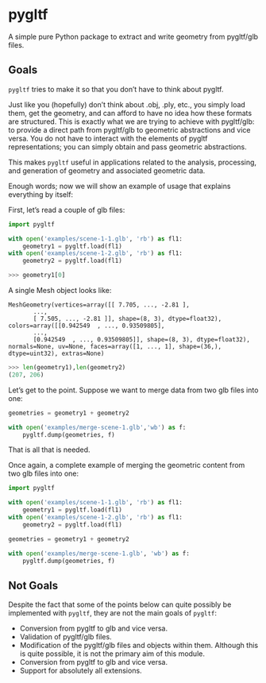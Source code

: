 # pygltf
A simple pure Python package to extract and write geometry from pygltf/glb files.

## Goals

`pygltf` tries to make it so that you don’t have to think about pygltf.

Just like you (hopefully) don’t think about .obj, .ply, etc., you simply load them, get the geometry, and can afford to have no idea how these formats are structured. This is exactly what we are trying to achieve with pygltf/glb: to provide a direct path from pygltf/glb to geometric abstractions and vice versa. You do not have to interact with the elements of pygltf representations; you can simply obtain and pass geometric abstractions.

This makes `pygltf` useful in applications related to the analysis, processing, and generation of geometry and associated geometric data.

Enough words; now we will show an example of usage that explains everything by itself:

First, let’s read a couple of glb files:

```python
import pygltf

with open('examples/scene-1-1.glb', 'rb') as fl1:
    geometry1 = pygltf.load(fl1)
with open('examples/scene-1-2.glb', 'rb') as fl1:
    geometry2 = pygltf.load(fl1)
```  
```python  
>>> geometry1[0]  
```  
A single Mesh object looks like:
```text
MeshGeometry(vertices=array([[ 7.705, ..., -2.81 ],
       ...,  
       [ 7.505, ..., -2.81 ]], shape=(8, 3), dtype=float32), colors=array([[0.942549  , ..., 0.93509805],
       ...,  
       [0.942549  , ..., 0.93509805]], shape=(8, 3), dtype=float32), normals=None, uv=None, faces=array([1, ..., 1], shape=(36,), dtype=uint32), extras=None)  
```  
```python  
>>> len(geometry1),len(geometry2)  
(207, 206)  
```  
Let’s get to the point. Suppose we want to merge data from two glb files into one:
```python
geometries = geometry1 + geometry2

with open('examples/merge-scene-1.glb','wb') as f:
    pygltf.dump(geometries, f)
```  
That is all that is needed.

Once again, a complete example of merging the geometric content from two glb files into one:

```python
import pygltf

with open('examples/scene-1-1.glb', 'rb') as fl1:
    geometry1 = pygltf.load(fl1)
with open('examples/scene-1-2.glb', 'rb') as fl1:
    geometry2 = pygltf.load(fl1)

geometries = geometry1 + geometry2

with open('examples/merge-scene-1.glb', 'wb') as f:
    pygltf.dump(geometries, f)
```  


## Not Goals

Despite the fact that some of the points below can quite possibly be implemented with `pygltf`, they are not the main goals of `pygltf`:
- Conversion from pygltf to glb and vice versa.
- Validation of pygltf/glb files.
- Modification of the pygltf/glb files and objects within them. Although this is quite possible, it is not the primary aim of this module.
- Conversion from pygltf to glb and vice versa.
- Support for absolutely all extensions.

